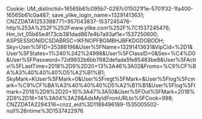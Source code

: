 Cookie: UM_distinctid=16565b61c095b7-0297c015021f1e-5701f32-1fa400-16565b61c0a487; save_ylike_login_name=13291413631; CNZZDATA1253398771=957043837-1537245476-http%253A%252F%252Fwww.ylike.com%252F%7C1537245476; Hm_lvt_05b65e4f73cb381dad867e4b7a93af1e=1537250600; ASPSESSIONIDCSDABRSC=IKFNOPFBGMBHJBFKDGDGBODH; Sky=User%5FID=25386196&User%5FName=13291413631&VipCid=%2D1&User%5FStates=1%240%242%24998&User%5FClassID=0&Sex=%C4%D0&User%5FPassword=72d9932b6bb7682defada5fe85483be8&User%5FActivi%5FLastTime=2018%2D9%2D20+13%3A46%3A02&Froms=%C9%CF%BA%A3%40%40%40%D5%A2%B1%B1; SkyMark=KUser%5FMark=0&User%5Fregt%5FMark=&User%5Flog%5Fcmark=%C9%CF%BA%A3%40%40%40%D5%A2%B1%B1&User%5Flog%5Ftmark=2018%2D9%2D20+10%3A47%3A50&User%5FOut%5FMark=2018%2D9%2D18+14%3A04%3A29&AdsMyIdFromURLto%5FCook=998; CNZZDATA2294316=cnzz_eid%3D1189496189-1535005502-null%26ntime%3D1537422976
